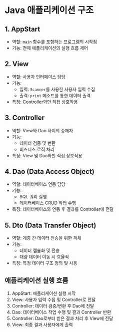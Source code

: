# Java 애플리케이션 구조

## 1. AppStart

- 역할: `main` 함수를 포함하는 프로그램의 시작점
- 기능: 전체 애플리케이션의 실행 흐름 제어

## 2. View

- 역할: 사용자 인터페이스 담당
- 기능:
    - 입력: `Scanner`를 사용한 사용자 입력 수집
    - 출력: `print` 메소드를 통한 데이터 출력
- 특징: Controller와만 직접 상호작용

## 3. Controller

- 역할: View와 Dao 사이의 중재자
- 기능:
    - 데이터 검증 및 변환
    - 비즈니스 로직 처리
- 특징: View 및 Dao와만 직접 상호작용

## 4. Dao (Data Access Object)

- 역할: 데이터베이스 연동 담당
- 기능:
    - SQL 쿼리 실행
    - 데이터베이스 CRUD 작업 수행
- 특징: 데이터베이스와 연동 후 결과를 Controller에 전달

## 5. Dto (Data Transfer Object)

- 역할: 계층 간 데이터 전송을 위한 객체
- 기능:
    - 데이터 캡슐화 및 전송
    - 대량 데이터 이동 시 효율적
- 특징: 특정 데이터 구조 정의 및 사용

## 애플리케이션 실행 흐름

1. AppStart: 애플리케이션 실행 시작
2. View: 사용자 입력 수집 및 Controller로 전달
3. Controller: 데이터 검증/변환 후 Dao에 전달
4. Dao: 데이터베이스 작업 수행 및 결과 Controller 반환
5. Controller: Dao로부터 받은 결과 처리 후 View에 전달
6. View: 최종 결과 사용자에게 출력
